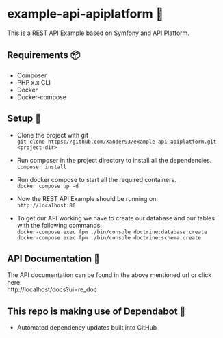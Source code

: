 # example-api-apiplatform :tada:
This is a REST API Example based on Symfony and API Platform.

## Requirements :package:
- Composer
- PHP x.x CLI
- Docker
- Docker-compose

## Setup 🔨
- Clone the project with git  
`git clone https://github.com/Xander93/example-api-apiplatform.git <project-dir>`

- Run composer in the project directory to install all the dependencies.  
`composer install`

- Run docker compose to start all the required containers.  
`docker compose up -d`

- Now the REST API Example should be running on:  
`http://localhost:80`

- To get our API working we have to create our database and our tables with the following commands:  
`docker-compose exec fpm ./bin/console doctrine:database:create`  
`docker-compose exec fpm ./bin/console doctrine:schema:create`

## API Documentation :memo:
The API documentation can be found in the above mentioned url or click here: <br>
http://localhost/docs?ui=re_doc

## This repo is making use of Dependabot 🤖
- Automated dependency updates built into GitHub
